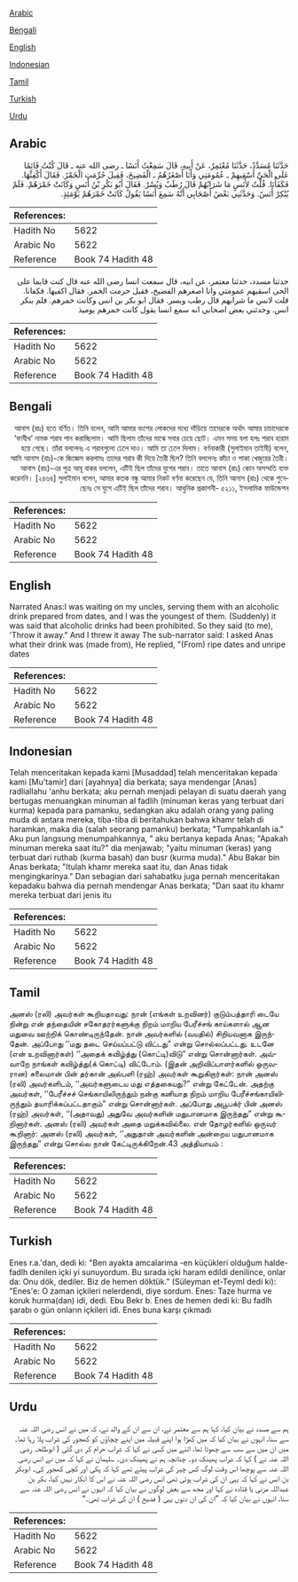 [Arabic](#arabic)

[Bengali](#bengali)

[English](#english)

[Indonesian](#indonesian)

[Tamil](#tamil)

[Turkish](#turkish)

[Urdu](#urdu)

## Arabic


<div dir="rtl" lang="ar" style={{fontSize:'larger',backgroundColor:'#f8f9fa',padding:20}}>
حَدَّثَنَا مُسَدَّدٌ، حَدَّثَنَا مُعْتَمِرٌ، عَنْ أَبِيهِ، قَالَ سَمِعْتُ أَنَسًا ـ رضى الله عنه ـ قَالَ كُنْتُ قَائِمًا عَلَى الْحَىِّ أَسْقِيهِمْ ـ عُمُومَتِي وَأَنَا أَصْغَرُهُمُ ـ الْفَضِيخَ، فَقِيلَ حُرِّمَتِ الْخَمْرُ‏.‏ فَقَالَ أَكْفِئْهَا‏.‏ فَكَفَأْنَا‏.‏ قُلْتُ لأَنَسٍ مَا شَرَابُهُمْ قَالَ رُطَبٌ وَبُسْرٌ‏.‏ فَقَالَ أَبُو بَكْرِ بْنُ أَنَسٍ وَكَانَتْ خَمْرَهُمْ‏.‏ فَلَمْ يُنْكِرْ أَنَسٌ‏.‏ وَحَدَّثَنِي بَعْضُ أَصْحَابِي أَنَّهُ سَمِعَ أَنَسًا يَقُولُ كَانَتْ خَمْرَهُمْ يَوْمَئِذٍ‏.‏
</div>
<div style={{backgroundColor:'#f8f9fa',padding:20, marginBottom: 10}}><table> <thead> <tr> <th>References:</th> <th></th> </tr> </thead> <tbody><tr><td>Hadith No</td><td>5622</td></tr><tr><td>Arabic No</td><td>5622</td></tr><tr><td>Reference</td><td>Book 74 Hadith 48</td></tr></tbody></table></div>


<div dir="rtl" lang="ar" style={{fontSize:'larger',backgroundColor:'#f8f9fa',padding:20}}>
حدثنا مسدد، حدثنا معتمر، عن ابيه، قال سمعت انسا رضى الله عنه قال كنت قايما على الحى اسقيهم عمومتي وانا اصغرهم الفضيخ، فقيل حرمت الخمر. فقال اكفيها. فكفانا. قلت لانس ما شرابهم قال رطب وبسر. فقال ابو بكر بن انس وكانت خمرهم. فلم ينكر انس. وحدثني بعض اصحابي انه سمع انسا يقول كانت خمرهم يوميذ
</div>
<div style={{backgroundColor:'#f8f9fa',padding:20, marginBottom: 10}}><table> <thead> <tr> <th>References:</th> <th></th> </tr> </thead> <tbody><tr><td>Hadith No</td><td>5622</td></tr><tr><td>Arabic No</td><td>5622</td></tr><tr><td>Reference</td><td>Book 74 Hadith 48</td></tr></tbody></table></div>

## Bengali


<div dir="rtl" lang="bn" style={{fontSize:'larger',backgroundColor:'#f8f9fa',padding:20}}>
আনাস (রাঃ) হতে বর্ণিত। তিনি বলেন, আমি আমার বংশের লোকদের মধ্যে দাঁড়িয়ে তাদেরকে অর্থাৎ আমার চাচাদেরকে ‘ফাযীখ’ নামক শরাব পান করাচ্ছিলাম। আমি ছিলাম তাঁদের মাঝে সবার চেয়ে ছোট। এমন সময় বলা হলঃ শরাব হারাম হয়ে গেছে। তাঁরা বললেনঃ এ শরাবগুলো ঢেলে দাও। আমি তা ঢেলে দিলাম। বর্ণনাকারী (সুলাইমান তাইমী) বলেন, আমি আনাস (রাঃ)-কে জিজ্ঞেস করলামঃ তাদের শরাব কী দিয়ে তৈরী ছিল? তিনি বললেনঃ কাঁচা ও পাকা খেজুরের তৈরী। আনাস (রাঃ)-এর পুত্র আবূ বাকর বললেন, এটিই ছিল তাঁদের যুগের শরাব। তাতে আনাস (রাঃ) কোন অসম্মতি ব্যক্ত করেননি। [২৪৬৪] সুলাইমান বলেন, আমার কতক বন্ধু আমার নিকট বর্ণনা করেছেন যে, তিনি আনাস (রাঃ) থেকে শুনেছেনঃ সে যুগে এটিই ছিল তাঁদের শরাব। আধুনিক প্রকাশনী- ৫২১১, ইসলামিক ফাউন্ডেশন
</div>
<div style={{backgroundColor:'#f8f9fa',padding:20, marginBottom: 10}}><table> <thead> <tr> <th>References:</th> <th></th> </tr> </thead> <tbody><tr><td>Hadith No</td><td>5622</td></tr><tr><td>Arabic No</td><td>5622</td></tr><tr><td>Reference</td><td>Book 74 Hadith 48</td></tr></tbody></table></div>

## English


<div dir="ltr" lang="en" style={{fontSize:'larger',backgroundColor:'#f8f9fa',padding:20}}>
Narrated Anas:I was waiting on my uncles, serving them with an alcoholic drink prepared from dates, and I was the youngest of them. (Suddenly) it was said that alcoholic drinks had been prohibited. So they said (to me), 'Throw it away." And I threw it away The sub-narrator said: I asked Anas what their drink was (made from), He replied, "(From) ripe dates and unripe dates
</div>
<div style={{backgroundColor:'#f8f9fa',padding:20, marginBottom: 10}}><table> <thead> <tr> <th>References:</th> <th></th> </tr> </thead> <tbody><tr><td>Hadith No</td><td>5622</td></tr><tr><td>Arabic No</td><td>5622</td></tr><tr><td>Reference</td><td>Book 74 Hadith 48</td></tr></tbody></table></div>

## Indonesian


<div dir="ltr" lang="id" style={{fontSize:'larger',backgroundColor:'#f8f9fa',padding:20}}>
Telah menceritakan kepada kami [Musaddad] telah menceritakan kepada kami [Mu'tamir] dari [ayahnya] dia berkata; saya mendengar [Anas] radliallahu 'anhu berkata; aku pernah menjadi pelayan di suatu daerah yang bertugas menuangkan minuman al fadlih (minuman keras yang terbuat dari kurma) kepada para pamanku, sedangkan aku adalah orang yang paling muda di antara mereka, tiba-tiba di beritahukan bahwa khamr telah di haramkan, maka dia (salah seorang pamanku) berkata; "Tumpahkanlah ia." Aku pun langsung menumpahkannya, " aku bertanya kepada Anas; "Apakah minuman mereka saat itu?" dia menjawab; "yaitu minuman (keras) yang terbuat dari ruthab (kurma basah) dan busr (kurma muda)." Abu Bakar bin Anas berkata; "Itulah khamr mereka saat itu, dan Anas tidak mengingkarinya." Dan sebagian dari sahabatku juga pernah menceritakan kepadaku bahwa dia pernah mendengar Anas berkata; "Dan saat itu khamr mereka terbuat dari jenis itu
</div>
<div style={{backgroundColor:'#f8f9fa',padding:20, marginBottom: 10}}><table> <thead> <tr> <th>References:</th> <th></th> </tr> </thead> <tbody><tr><td>Hadith No</td><td>5622</td></tr><tr><td>Arabic No</td><td>5622</td></tr><tr><td>Reference</td><td>Book 74 Hadith 48</td></tr></tbody></table></div>

## Tamil


<div dir="ltr" lang="ta" style={{fontSize:'larger',backgroundColor:'#f8f9fa',padding:20}}>
அனஸ் (ரலி) அவர்கள் கூறியதாவது: நான் (எங்கள் உறவினர்) குடும்பத்தாரி டையே நின்று என் தந்தையின் சகோதரர்களுக்கு நிறம் மாறிய பேரீச்சங் காய்களால் ஆன மதுவை ஊற்றிக் கொண்டிருந்தேன். நான் அவர்களில் (வயதில்) சிறியவனாக இருந்தேன். அப்போது ‘‘மது தடை செய்யப்பட்டு விட்டது” என்று சொல்லப்பட்டது. உடனே (என் உறவினார்கள்) ‘‘அதைக் கவிழ்த்து (கொட்டி)விடு” என்று சொன்னார்கள். அவ்வாறே நாங்கள் கவிழ்த்து(க் கொட்டி) விட்டோம். (இதன் அறிவிப்பாளர்களில் ஒருவரான) சுலைமான் பின் தர்கான் அல்பளி (ரஹ்) அவர்கள் கூறுகிறார்கள்: நான் அனஸ் (ரலி) அவர்களிடம், ‘‘அவர்களுடைய மது எத்தகையது?” என்று கேட்டேன். அதற்கு அவர்கள், ‘‘பேரீச்சச் செங்காயிலிருந்தும் நன்கு கனியாத நிறம் மாறிய பேரீச்சங்காயிலிருந்தும் தயாரிக்கப்பட்டதாகும்” என்று சொன்னார்கள். அப்போது அபூபக்ர் பின் அனஸ் (ரஹ்) அவர்கள், ‘‘(அதாவது) அதுவே அவர்களின் மதுபானமாக இருந்தது” என்று கூறினார்கள். அனஸ் (ரலி) அவர்கள் அதை மறுக்கவில்லை. என் தோழர்களில் ஒருவர் கூறினார்: அனஸ் (ரலி) அவர்கள், ‘‘அதுதான் அவர்களின் அன்றைய மதுபானமாக இருந்தது” என்று சொல்ல நான் கேட்டிருக்கிறேன்.43 அத்தியாயம் :
</div>
<div style={{backgroundColor:'#f8f9fa',padding:20, marginBottom: 10}}><table> <thead> <tr> <th>References:</th> <th></th> </tr> </thead> <tbody><tr><td>Hadith No</td><td>5622</td></tr><tr><td>Arabic No</td><td>5622</td></tr><tr><td>Reference</td><td>Book 74 Hadith 48</td></tr></tbody></table></div>

## Turkish


<div dir="ltr" lang="tr" style={{fontSize:'larger',backgroundColor:'#f8f9fa',padding:20}}>
Enes r.a.'dan, dedi ki: "Ben ayakta amcalarima -en küçükleri olduğum halde- fadlh denilen içki yi sunuyordum. Bu sırada içki haram edildi denilince, onlar da: Onu dök, dediler. Biz de hemen döktük." (Süleyman et-Teyml dedi ki): "Enes'e: O zaman içkileri nelerdendi, diye sordum. Enes: Taze hurma ve koruk hurma(dan) idi, dedi. Ebu Bekr b. Enes de hemen dedi ki: Bu fadlh şarabı o gün onların içkileri idi. Enes buna karşı çıkmadı
</div>
<div style={{backgroundColor:'#f8f9fa',padding:20, marginBottom: 10}}><table> <thead> <tr> <th>References:</th> <th></th> </tr> </thead> <tbody><tr><td>Hadith No</td><td>5622</td></tr><tr><td>Arabic No</td><td>5622</td></tr><tr><td>Reference</td><td>Book 74 Hadith 48</td></tr></tbody></table></div>

## Urdu


<div dir="rtl" lang="ur" style={{fontSize:'larger',backgroundColor:'#f8f9fa',padding:20}}>
ہم سے مسدد نے بیان کیا، کہا ہم سے معتمر نے، ان سے ان کے والد نے، کہ میں نے انس رضی اللہ عنہ سے سنا، انہوں نے بیان کیا کہ میں کھڑا ہوا اپنے قبیلہ میں اپنے چچاؤں کو کھجور کی شراب پلا رہا تھا۔ میں ان میں سے سب سے چھوٹا تھا، اتنے میں کسی نے کہا کہ شراب حرام کر دی گئی ( ابوطلحہ رضی اللہ عنہ نے ) کہا کہ شراب پھینک دو۔ چنانچہ ہم نے پھینک دی۔ سلیمان نے کہا کہ میں نے انس رضی اللہ عنہ سے پوچھا اس وقت لوگ کس چیز کی شراب پیتے تھے کہا کہ پکی اور کچی کھجور کی۔ ابوبکر بن انس نے کہا کہ یہی ان کی شراب ہوتی تھی انس رضی اللہ عنہ نے اس کا انکار نہیں کیا، بکر بن عبداللہ مزنی یا قتادہ نے کہا اور مجھ سے بعض لوگوں نے بیان کیا کہ انہوں نے انس رضی اللہ عنہ سے سنا، انہوں نے بیان کیا کہ ”ان کی ان دنوں یہی ( فضیح ) ان کی شراب تھی۔“
</div>
<div style={{backgroundColor:'#f8f9fa',padding:20, marginBottom: 10}}><table> <thead> <tr> <th>References:</th> <th></th> </tr> </thead> <tbody><tr><td>Hadith No</td><td>5622</td></tr><tr><td>Arabic No</td><td>5622</td></tr><tr><td>Reference</td><td>Book 74 Hadith 48</td></tr></tbody></table></div>